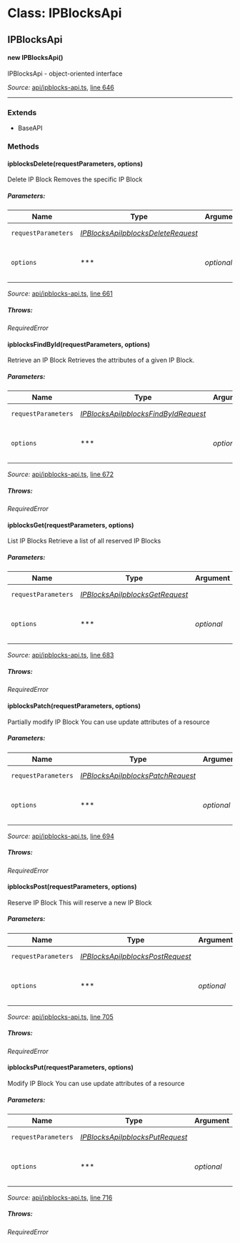 # Class: IPBlocksApi

## IPBlocksApi

#### new IPBlocksApi()

IPBlocksApi - object-oriented interface

*Source:*
[api/ipblocks-api.ts](/../../api/ipblocks-api.ts), [line 646](/../../api/ipblocks-api.ts#L646)

---------------

### Extends

- BaseAPI

### Methods

#### ipblocksDelete(requestParameters, options)

Delete IP Block
Removes the specific IP Block

##### Parameters:

|Name|Type|Argument|Description|
|----|----|--------|-----------|
|`requestParameters`|*[IPBlocksApiIpblocksDeleteRequest](global.md#IPBlocksApiIpblocksDeleteRequest)*|  |Request parameters.|
|`options`|***|*optional*  |Override http request option.|

*Source:*
[api/ipblocks-api.ts](/../../api/ipblocks-api.ts), [line 661](/../../api/ipblocks-api.ts#L661)

##### Throws:

*RequiredError*

#### ipblocksFindById(requestParameters, options)

Retrieve an IP Block
Retrieves the attributes of a given IP Block.

##### Parameters:

|Name|Type|Argument|Description|
|----|----|--------|-----------|
|`requestParameters`|*[IPBlocksApiIpblocksFindByIdRequest](global.md#IPBlocksApiIpblocksFindByIdRequest)*|  |Request parameters.|
|`options`|***|*optional*  |Override http request option.|

*Source:*
[api/ipblocks-api.ts](/../../api/ipblocks-api.ts), [line 672](/../../api/ipblocks-api.ts#L672)

##### Throws:

*RequiredError*

#### ipblocksGet(requestParameters, options)

List IP Blocks
Retrieve a list of all reserved IP Blocks

##### Parameters:

|Name|Type|Argument|Description|
|----|----|--------|-----------|
|`requestParameters`|*[IPBlocksApiIpblocksGetRequest](global.md#IPBlocksApiIpblocksGetRequest)*|  |Request parameters.|
|`options`|***|*optional*  |Override http request option.|

*Source:*
[api/ipblocks-api.ts](/../../api/ipblocks-api.ts), [line 683](/../../api/ipblocks-api.ts#L683)

##### Throws:

*RequiredError*

#### ipblocksPatch(requestParameters, options)

Partially modify IP Block
You can use update attributes of a resource

##### Parameters:

|Name|Type|Argument|Description|
|----|----|--------|-----------|
|`requestParameters`|*[IPBlocksApiIpblocksPatchRequest](global.md#IPBlocksApiIpblocksPatchRequest)*|  |Request parameters.|
|`options`|***|*optional*  |Override http request option.|

*Source:*
[api/ipblocks-api.ts](/../../api/ipblocks-api.ts), [line 694](/../../api/ipblocks-api.ts#L694)

##### Throws:

*RequiredError*

#### ipblocksPost(requestParameters, options)

Reserve IP Block
This will reserve a new IP Block

##### Parameters:

|Name|Type|Argument|Description|
|----|----|--------|-----------|
|`requestParameters`|*[IPBlocksApiIpblocksPostRequest](global.md#IPBlocksApiIpblocksPostRequest)*|  |Request parameters.|
|`options`|***|*optional*  |Override http request option.|

*Source:*
[api/ipblocks-api.ts](/../../api/ipblocks-api.ts), [line 705](/../../api/ipblocks-api.ts#L705)

##### Throws:

*RequiredError*

#### ipblocksPut(requestParameters, options)

Modify IP Block
You can use update attributes of a resource

##### Parameters:

|Name|Type|Argument|Description|
|----|----|--------|-----------|
|`requestParameters`|*[IPBlocksApiIpblocksPutRequest](global.md#IPBlocksApiIpblocksPutRequest)*|  |Request parameters.|
|`options`|***|*optional*  |Override http request option.|

*Source:*
[api/ipblocks-api.ts](/../../api/ipblocks-api.ts), [line 716](/../../api/ipblocks-api.ts#L716)

##### Throws:

*RequiredError*